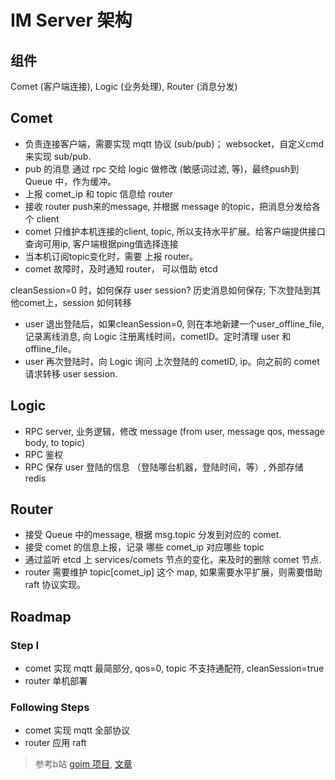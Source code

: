 # IM Server 架构

## 组件
Comet (客户端连接), Logic (业务处理), Router (消息分发)

## Comet
- 负责连接客户端，需要实现 mqtt 协议 (sub/pub)； websocket，自定义cmd来实现 sub/pub.
- pub 的消息 通过 rpc 交给 logic 做修改 (敏感词过滤, 等)，最终push到 Queue 中，作为缓冲。
- 上报 comet_ip 和 topic 信息给 router
- 接收 router push来的message, 并根据 message 的topic，把消息分发给各个 client
- comet 只维护本机连接的client, topic, 所以支持水平扩展。给客户端提供接口查询可用ip, 客户端根据ping值选择连接
- 当本机订阅topic变化时，需要 上报 router。
- comet 故障时，及时通知 router， 可以借助 etcd

cleanSession=0 时，如何保存 user session? 历史消息如何保存; 下次登陆到其他comet上，session 如何转移
- user 退出登陆后，如果cleanSession=0, 则在本地新建一个user_offline_file, 记录离线消息, 向 Logic 注册离线时间，cometID。定时清理 user 和 offline_file。
- user 再次登陆时，向 Logic 询问 上次登陆的 cometID, ip。向之前的 comet 请求转移 user session. 

## Logic
- RPC server, 业务逻辑，修改 message (from user, message qos, message body, to topic)
- RPC 鉴权
- RPC 保存 user 登陆的信息 （登陆哪台机器，登陆时间，等）, 外部存储 redis

## Router
- 接受 Queue 中的message, 根据 msg.topic 分发到对应的 comet.
- 接受 comet 的信息上报，记录 哪些 comet_ip 对应哪些 topic
- 通过监听 etcd 上 services/comets 节点的变化，来及时的删除 comet 节点. 
- router 需要维护 topic[comet_ip] 这个 map, 如果需要水平扩展，则需要借助 raft 协议实现。

## Roadmap

### Step I
- comet 实现 mqtt 最简部分, qos=0, topic 不支持通配符, cleanSession=true
- router 单机部署

### Following Steps
- comet 实现 mqtt 全部协议
- router 应用 raft


> 参考b站 [goim 项目](https://github.com/Terry-Mao/goim), [文章](https://mp.weixin.qq.com/s?__biz=MjM5NzAwNDI4Mg==&mid=2652190998&idx=1&sn=5023e23660ede074c9eb48e166a8faf3&scene=4&uin=NjUwNjA2Njgx&key=305bc10ec50ec19b3be7fc02fb1e31e65fe4d6d9316142020c045362c0e1eafd1a78d57247eb2bc8dd1c23751e1e79de&devicetype=iMac+MacBookAir7%2C1+OSX+OSX+10.11.5+build(15F34)&version=11020201&lang=zh_CN&pass_ticket=jg6FcNlzsgy4ssoPzjNwvKBBxc05AQJUdzQP2P5PCP6XzqP%2FkXdem%2BzEuy7wuzDg)


